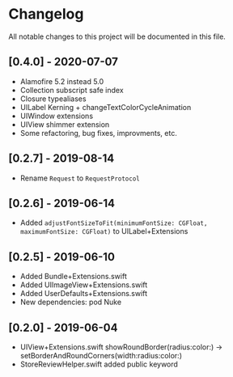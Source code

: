 # Changelog
All notable changes to this project will be documented in this file.

## [0.4.0] - 2020-07-07
- Alamofire 5.2 instead 5.0
- Collection subscript safe index
- Closure typealiases
- UILabel Kerning + changeTextColorCycleAnimation
- UIWindow extensions
- UIView shimmer extension
- Some refactoring, bug fixes, improvments, etc.

## [0.2.7] - 2019-08-14
- Rename ```Request``` to ```RequestProtocol```

## [0.2.6] - 2019-06-14
- Added ```adjustFontSizeToFit(minimumFontSize: CGFloat, maximumFontSize: CGFloat)``` to UILabel+Extensions

## [0.2.5] - 2019-06-10
- Added Bundle+Extensions.swift
- Added UIImageView+Extensions.swift
- Added UserDefaults+Extensions.swift
- New dependencies: pod Nuke

## [0.2.0] - 2019-06-04
- UIView+Extensions.swift
showRoundBorder(radius:color:) -> setBorderAndRoundCorners(width:radius:color:)
- StoreReviewHelper.swift added public keyword
